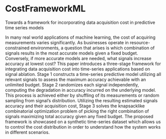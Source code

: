 # CostFrameworkML
Towards a framework for incorporating data acquisition cost in predictive time series models

In many real world applications of machine learning, the cost of acquiring measurements varies significantly. As businesses operate in resource-constrained environments, a question that arises is which combination of signals results in the most accurate models given a fixed budget. Conversely, if more accurate models are needed, what signals increase accuracy at lowest cost? This paper introduces a three-stage framework for integrating data acquisition cost into time-series applications based on signal
ablation. Stage 1 constructs a time-series predictive model utilizing all relevant signals to assess the maximum accuracy achievable with an unlimited budget. Stage 2 randomizes each signal independently, computing the degradation in accuracy incurred on the underlying model. This process is achieved either by shuffling of its measurements or random sampling from signal’s distribution. Utilizing the resulting estimated signals accuracy and their acquisition cost, Stage 3 solves the knapsacklike combinatorial optimization problem of picking the right combination of signals maximizing total accuracy given any fixed budget. The proposed framework is showcased on a synthetic time-series dataset which allows us to control the cost distribution in order to understand how the system works in different scenarios.
